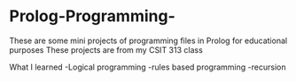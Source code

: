 # Prolog-Programming-
These are some mini projects of programming files in Prolog for educational purposes 
These projects are from my CSIT 313 class

What I learned
-Logical programming 
-rules based programming 
-recursion


